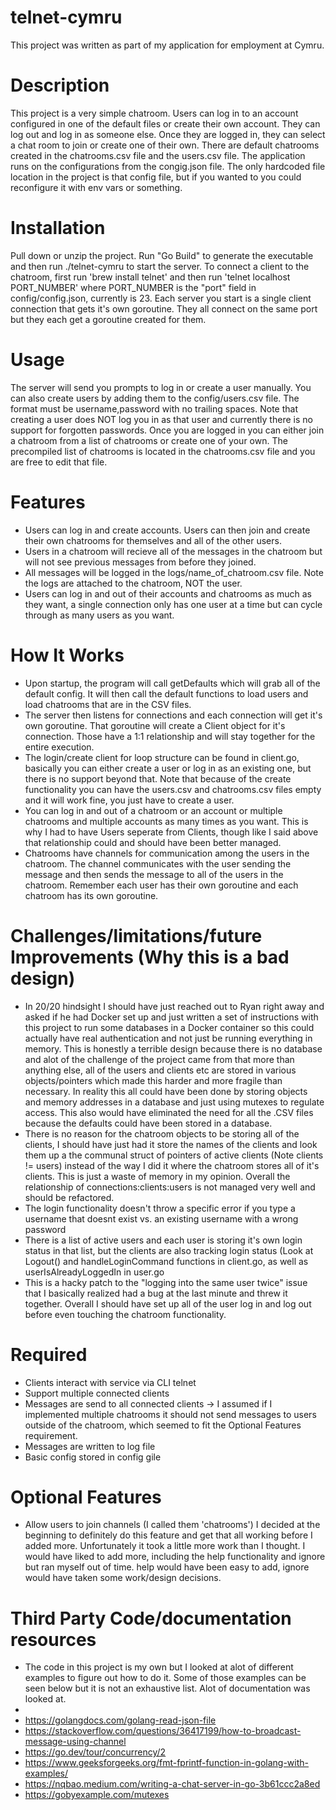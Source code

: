 # telnet-cymru
This project was written as part of my application for employment at Cymru. 
# Description
This project is a very simple chatroom. Users can log in to an account configured in one of the default files or create their own account. They can log out and log in as someone else. Once they are logged in, 
they can select a chat room to join or create one of their own. There are default chatrooms created in the chatrooms.csv file and the users.csv file. The application runs on the configurations from the congig.json
file. The only hardcoded file location in the project is that config file, but if you wanted to you could reconfigure it with env vars or something. 
# Installation
Pull down or unzip the project. Run "Go Build" to generate the executable and then run ./telnet-cymru to start the server. To connect a client to the chatroom, first run 'brew install telnet' and then run 
'telnet localhost PORT_NUMBER' where PORT_NUMBER is the "port" field in config/config.json, currently is 23. Each server you start is a single client connection that gets it's own goroutine. They all connect on the same 
port but they each get a goroutine created for them.
# Usage
The server will send you prompts to log in or create a user manually. You can also create users by adding them to the config/users.csv file. The format must be username,password with no trailing spaces. Note that creating a user does NOT log you in as that user and currently there is no support for forgotten passwords. Once you are logged in you can either join a chatroom from a list of chatrooms or create one of your own. 
The precompiled list of chatrooms is located in the chatrooms.csv file and you are free to edit that file. 
# Features
* Users can log in and create accounts. Users can then join and create their own chatrooms for themselves and all of the other users.
* Users in a chatroom will recieve all of the messages in the chatroom but will not see previous messages from before they joined.
* All messages will be logged in the logs/name_of_chatroom.csv file. Note the logs are attached to the chatroom, NOT the user.
* Users can log in and out of their accounts and chatrooms as much as they want, a single connection only has one user at a time but can cycle through as many users as you want.
# How It Works
* Upon startup, the program will call getDefaults which will grab all of the default config. It will then call the default functions to load users and load chatrooms that are in the CSV files.
* The server then listens for connections and each connection will get it's own goroutine. That goroutine will create a Client object for it's connection. Those have a 1:1 relationship and will stay together for the entire execution.
* The login/create client for loop structure can be found in client.go, basically you can either create a user or log in as an existing one, but there is no support beyond that. Note that because of the create
functionality you can have the users.csv and chatrooms.csv files empty and it will work fine, you just have to create a user.
* You can log in and out of a chatroom or an account or multiple chatrooms and multiple accounts as many times as you want. This is why I had to have Users seperate from Clients, though like I said above that relationship
could and should have been better managed.
* Chatrooms have channels for communication among the users in the chatroom. The channel communicates with the user sending the message and then sends the message to all of the users in the chatroom. Remember each user has their own goroutine and each chatroom has its own goroutine. 
# Challenges/limitations/future Improvements (Why this is a bad design)
* In 20/20 hindsight I should have just reached out to Ryan right away and asked if he had Docker set up and just written a set of instructions with this project to run some databases in a Docker container so this could actually have real authentication and not just be running everything in memory. This is honestly a terrible design because there is no database and alot of the challenge of the project came from that more than anything else, all of the users and clients etc are stored in various objects/pointers which made this harder and more fragile than necessary. In reality this all could have been done by storing objects and memory addresses in a database and just using mutexes to regulate access.  This also would have eliminated the need for all the .CSV files because the defaults could have been stored in a database. 
* There is no reason for the chatroom objects to be storing all of the clients, I should have just had it store the names of the clients and look them up a the communal struct of pointers of active clients (Note clients != users)
instead of the way I did it where the chatroom stores all of it's clients. This is just a waste of memory in my opinion. Overall the relationship of connections:clients:users is not managed very well and should be refactored.
* The login functionality doesn't throw a specific error if you type a username that doesnt exist vs. an existing username with a wrong password
* There is a list of active users and each user is storing it's own login status in that list, but the clients are also tracking login status (Look at Logout() and handleLoginCommand functions in client.go, as well as userIsAlreadyLoggedIn in user.go
* This is a hacky patch to the "logging into the same user twice" issue that I basically realized had a bug at the last minute and threw it together. Overall I should have set up all of the user log in and log out before even touching the chatroom functionality.
# Required
* Clients interact with service via CLI telnet
* Support multiple connected clients
* Messages are send to all connected clients -> I assumed if I implemented multiple chatrooms it should not send messages to users outside of the chatroom, which seemed to fit the Optional Features requirement. 
* Messages are written to log file
* Basic config stored in config gile
# Optional Features
* Allow users to join channels (I called them 'chatrooms')
I decided at the beginning to definitely do this feature and get that all working before I added more. Unfortunately it took a little more work than I thought. I would have liked to add more, including the help functionality and ignore but ran myself out of time. help would have been easy to add, ignore would have taken some work/design decisions.
# Third Party Code/documentation resources
* The code in this project is my own but I looked at alot of different examples to figure out how to do it. Some of those examples can be seen below but it is not an exhaustive list. Alot of documentation was looked at.
* 
* https://golangdocs.com/golang-read-json-file
* https://stackoverflow.com/questions/36417199/how-to-broadcast-message-using-channel
* https://go.dev/tour/concurrency/2
* https://www.geeksforgeeks.org/fmt-fprintf-function-in-golang-with-examples/
* https://nqbao.medium.com/writing-a-chat-server-in-go-3b61ccc2a8ed
* https://gobyexample.com/mutexes


